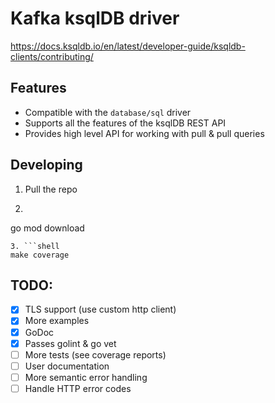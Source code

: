 # Kafka ksqlDB driver

https://docs.ksqldb.io/en/latest/developer-guide/ksqldb-clients/contributing/

## Features

- Compatible with the `database/sql` driver
- Supports all the features of the ksqlDB REST API
- Provides high level API for working with pull & pull queries


## Developing 
1. Pull the repo
2. ```shell
go mod download
```
3. ```shell
make coverage
```


## TODO:

- [x] TLS support (use custom http client)
- [x] More examples
- [x] GoDoc
- [x] Passes golint & go vet
- [ ] More tests (see coverage reports)
- [ ] User documentation
- [ ] More semantic error handling
- [ ] Handle HTTP error codes
